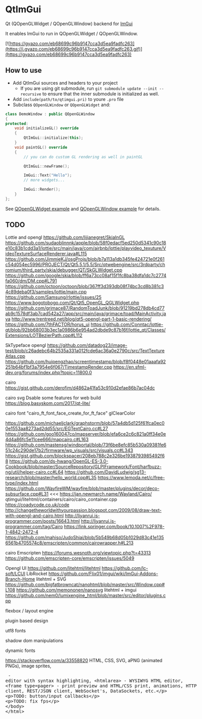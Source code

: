 # QtImGui

Qt (QOpenGLWidget / QOpenGLWindow) backend for [ImGui](https://github.com/ocornut/imgui)

It enables ImGui to run in QOpenGLWidget / QOpenGLWindow.

[![https://gyazo.com/eb68699c96b9147cca3d5ea9fadfc263](https://i.gyazo.com/eb68699c96b9147cca3d5ea9fadfc263.gif)](https://gyazo.com/eb68699c96b9147cca3d5ea9fadfc263)

## How to use

* Add QtImGui sources and headers to your project
    * If you are using git submodule, run `git submodule update --init --recursive` to ensure that the inner submodule is initialized as well.
* Add `include(path/to/qtimgui.pri)` to youre `.pro` file
* Subclass `QOpenGLWindow` or `QOpenGLWidget` and:

```cpp
class DemoWindow : public QOpenGLWindow
{
protected:
    void initializeGL() override
    {
        QtImGui::initialize(this);
    }
    void paintGL() override
    {
        // you can do custom GL rendering as well in paintGL

        QtImGui::newFrame();

        ImGui::Text("Hello");
        // more widgets...

        ImGui::Render();
    }
};
```

See [QOpenGLWidget example](demo-widget/demo-widget.cpp) and [QOpenGLWindow example](/demo-window/demo-window.cpp) for details.


## TODO

Lottie and opengl
https://github.com/lijianegret/SkiaInGL
https://github.com/sudaoblinnnk/apple/blob/58f0edacf5ed250d5341c90c18e10c83b1cdd3a1/lottie/src/main/java/com/airbnb/lottie/playvideo_texuture/VideoTextureSurfaceRenderer.java#L115
https://github.com/JimmieKJ/osgProjs/blob/b7a113a1db345fe424721e0f261c54d054ec5996/PROJECT/Qt/Qt5.5.1/5.5/Src/qtwebengine/src/3rdparty/chromium/third_party/skia/debugger/QT/SkGLWidget.cpp
https://github.com/google/skia/blob/ff6a73cc08af15f1fc8ba38dfa1dc7c2774fa060/dm/DM.cpp#L791
https://github.com/octoon/octoon/blob/367ff3d393db08f74bc3cd8b381c34c89deba0f3/samples/lottie/main.cpp
https://github.com/Samsung/rlottie/issues/25
https://www.bogotobogo.com/Qt/Qt5_OpenGL_QGLWidget.php
https://github.com/grimace87/RandomToadJunk/blob/91219bd278db4cd77ab9c1578df3ab7cad542a27/app/src/main/java/grimace/toad/MainActivity.java
http://www.trentreed.net/blog/qt5-opengl-part-1-basic-rendering/
https://github.com/7thFACTOR/horus_ui
https://github.com/Conntac/lottie-qt/blob/92bb68003b3ec1a0986b6e954ad2dbde9c87b16f/lottie_qt/Classes/Extensions/LOTBezierPath.cpp#L112

SkTypeface opengl
https://github.com/datadog23/image-test/blob/c26adebc64b2535a331a012fcde6ac36a0e2790c/src/TextTextureAtlas.cpp
https://github.com/huipengzhao/screentimestamp/blob/f8f0448e01aaafa92251b64bf1bf3a7954e6f067/TimestampRender.cpp
https://en.sfml-dev.org/forums/index.php?topic=11800.0

cairo
https://gist.github.com/derofim/d4862a41fa53c910d2efae86b7ac04dc

cairo svg
Dsable some features for web build https://blog.basyskom.com/2017/qt-lite/

cairo font "cairo_ft_font_face_create_for_ft_face" glClearColor
>>>
https://github.com/michaeljclark/graphstorm/blob/57a4db5d125f61fca0ec00e1553aa8273ad2dd55/src/EGTextCairo.cc#L27
https://github.com/goo160047co/mapserver/blob/efa6ce2c6c821a0ff34e0e4d4a86fc5e11cee666/mapcairo.c#L163
https://github.com/mastensg/windportal/blob/73f6be8efc85b530a09381fe651c24c290de17b2/firmware/wp_visuals/src/visuals.cc#L343
https://gist.github.com/blockspacer/208eb788c2e326be1938793985492f68
https://github.com/ds-hwang/OpenGL-ES-3.0-Cookbook/blob/master/SourceRepository/GLPIFramework/Font/harfbuzz-ng/util/helper-cairo.cc#L64
https://github.com/DavidLudwig/sg13-research/blob/master/hello_world.cpp#L35
https://www.lemoda.net/c/free-type/index.html
https://github.com/WayfireWM/wayfire/blob/master/plugins/decor/deco-subsurface.cpp#L31
<<<
https://jan.newmarch.name/Wayland/Cairo/
qtimgui/litehtml/containers/cairo/cairo_container.cpp
https://coadycode.co.uk/code
http://changetheworldwithyourpassion.blogspot.com/2009/08/draw-text-with-opengl-and-cairo.html
http://liyanrui.is-programmer.com/posts/16643.html
http://liyanrui.is-programmer.com/tag/Cairo
https://link.springer.com/book/10.1007%2F978-1-4842-2472-4
https://github.com/mahiso/JudoShiai/blob/5b549b68d05b1029d83c41e1356561b4705574c8/emscripten/common/cairowrapper.h#L213

cairo Emscripten
https://forums.wesnoth.org/viewtopic.php?t=43313
https://github.com/emscripten-core/emscripten/issues/5049


Opengl UI
https://github.com/litehtml/litehtml
https://github.com/lc-soft/LCUI
LibRocket
https://github.com/Flix01/imgui/wiki/ImGui-Addons-Branch-Home
litehtml + SVG https://github.com/bigfatbrowncat/nanohtml/blob/master/src/Window.cpp#L108 https://github.com/memononen/nanosvg
litehtml + imgui https://github.com/nem0/lumixengine_html/blob/master/src/editor/plugins.cpp

flexbox / layout engine

plugin based design

utf8 fonts

shadow dom manipulations

dynamic fonts

https://stackoverflow.com/a/33558820
    HTML, CSS, SVG, aPNG (animated PNGs), image sprites,
    <plaintext> - editor with syntax highlighting,
    <htmlarea> - WYSIWYG HTML editor,
    <frame type=pager> - print preview and HTML/CSS print,
    animations,
    HTTP client, REST/JSON client, WebSocket's, DataSockets,
    etc.

TODO: button/input callbacks

TODO: fix fps
